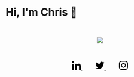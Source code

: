<h1>Hi, I'm Chris 👋 </h1>

<br />

<p align="center">
    <img src="https://cdn.dribbble.com/users/2979252/screenshots/5760497/2018.07.23-14.34.18-crop.gif" width="600px"/>
</p>

<br />

<p align="center">
    <a href="https://www.linkedin.com/in/chrfreitas" target="_blank">
        <img src="https://github.com/chrfreitas/chrfreitas/blob/main/linkedin.png" width="24px"  alt="LinkedIn"/>
    </a>
    &nbsp;&nbsp;&nbsp;&nbsp;&nbsp;&nbsp;&nbsp;&nbsp;
    <a href="https://twitter.com/chrfreitas" target="_blank">
        <img src="https://github.com/chrfreitas/chrfreitas/blob/main/twitter.png" width="24px"  alt="Twitter"/>
    </a>
    &nbsp;&nbsp;&nbsp;&nbsp;&nbsp;&nbsp;&nbsp;&nbsp;
    <a href="https://www.instagram.com/chrfreitas_" target="_blank">
        <img src="https://github.com/chrfreitas/chrfreitas/blob/main/instagram.png" width="24px"  alt="Instagram"/>
    </a>
</p>



